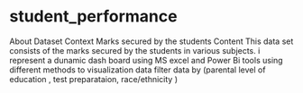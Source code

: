 # student_performance
About Dataset
Context
Marks secured by the students
Content
This data set consists of the marks secured by the students in various subjects.
i represent a dunamic dash board using MS excel and Power Bi tools 
using different methods to visualization data 
filter data by (parental level of education , test preparataion, race/ethnicity )  
